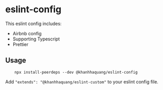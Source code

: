 # eslint-config

This eslint config includes:

-   Airbnb config
-   Supporting Typescript
-   Prettier

## Usage

```
    npx install-peerdeps --dev @khanhhaquang/eslint-config
```

Add `"extends": "@khanhhaquang/eslint-custom"` to your eslint config file.
